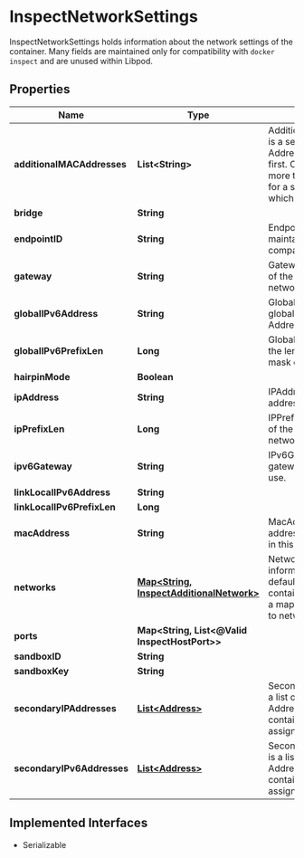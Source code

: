 

# InspectNetworkSettings

InspectNetworkSettings holds information about the network settings of the container. Many fields are maintained only for compatibility with `docker inspect` and are unused within Libpod.

## Properties

| Name | Type | Description | Notes |
|------------ | ------------- | ------------- | -------------|
|**additionalMACAddresses** | **List&lt;String&gt;** | AdditionalMacAddresses is a set of additional MAC Addresses beyond the first. CNI may configure more than one interface for a single network, which can cause this. |  [optional] |
|**bridge** | **String** |  |  [optional] |
|**endpointID** | **String** | EndpointID is unused, maintained exclusively for compatibility. |  [optional] |
|**gateway** | **String** | Gateway is the IP address of the gateway this network will use. |  [optional] |
|**globalIPv6Address** | **String** | GlobalIPv6Address is the global-scope IPv6 Address for this network. |  [optional] |
|**globalIPv6PrefixLen** | **Long** | GlobalIPv6PrefixLen is the length of the subnet mask of this network. |  [optional] |
|**hairpinMode** | **Boolean** |  |  [optional] |
|**ipAddress** | **String** | IPAddress is the IP address for this network. |  [optional] |
|**ipPrefixLen** | **Long** | IPPrefixLen is the length of the subnet mask of this network. |  [optional] |
|**ipv6Gateway** | **String** | IPv6Gateway is the IPv6 gateway this network will use. |  [optional] |
|**linkLocalIPv6Address** | **String** |  |  [optional] |
|**linkLocalIPv6PrefixLen** | **Long** |  |  [optional] |
|**macAddress** | **String** | MacAddress is the MAC address for the interface in this network. |  [optional] |
|**networks** | [**Map&lt;String, InspectAdditionalNetwork&gt;**](InspectAdditionalNetwork.md) | Networks contains information on non-default networks this container has joined. It is a map of network name to network information. |  [optional] |
|**ports** | **Map&lt;String, List&lt;@Valid InspectHostPort&gt;&gt;** |  |  [optional] |
|**sandboxID** | **String** |  |  [optional] |
|**sandboxKey** | **String** |  |  [optional] |
|**secondaryIPAddresses** | [**List&lt;Address&gt;**](Address.md) | SecondaryIPAddresses is a list of extra IP Addresses that the container has been assigned in this network. |  [optional] |
|**secondaryIPv6Addresses** | [**List&lt;Address&gt;**](Address.md) | SecondaryIPv6Addresses is a list of extra IPv6 Addresses that the container has been assigned in this network. |  [optional] |


## Implemented Interfaces

* Serializable


